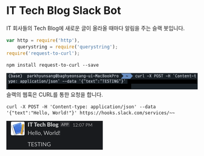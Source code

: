 # IT Tech Blog Slack Bot 
IT 회사들의 Tech Blog에 새로운 글이 올라올 때마다 알림을 주는 슬랙 봇입니다.

```javascript
var http = require('http'),
    querystring = require('querystring');
require('request-to-curl');
```

```shell script
npm install request-to-curl --save
```

![CURL를 통한 웹훅](./image/curl-to-slack.png)
슬랙의 웹훅은 CURL를 통한 요청을 합니다.  

```shell script
curl -X POST -H 'Content-type: application/json' --data '{"text":"Hello, World!"}' https://hooks.slack.com/services/~~
```

![슬랙 출력](./image/slack-print.png)

